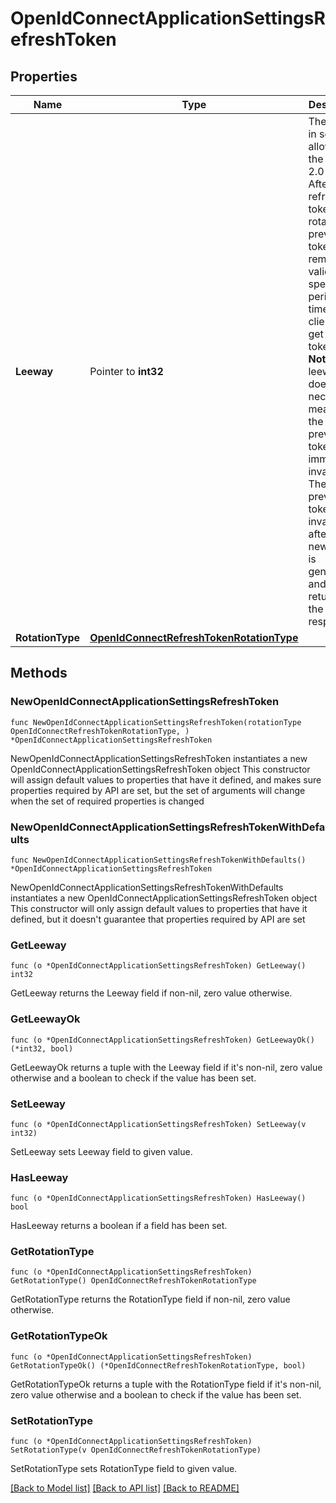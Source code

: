 # OpenIdConnectApplicationSettingsRefreshToken

## Properties

Name | Type | Description | Notes
------------ | ------------- | ------------- | -------------
**Leeway** | Pointer to **int32** | The leeway, in seconds, allowed for the OAuth 2.0 client. After the refresh token is rotated, the previous token remains valid for the specified period of time so clients can get the new token.  &gt; **Note:** A leeway of 0 doesn&#39;t necessarily mean that the previous token is immediately invalidated. The previous token is invalidated after the new token is generated and returned in the response.  | [optional] [default to 30]
**RotationType** | [**OpenIdConnectRefreshTokenRotationType**](OpenIdConnectRefreshTokenRotationType.md) |  | 

## Methods

### NewOpenIdConnectApplicationSettingsRefreshToken

`func NewOpenIdConnectApplicationSettingsRefreshToken(rotationType OpenIdConnectRefreshTokenRotationType, ) *OpenIdConnectApplicationSettingsRefreshToken`

NewOpenIdConnectApplicationSettingsRefreshToken instantiates a new OpenIdConnectApplicationSettingsRefreshToken object
This constructor will assign default values to properties that have it defined,
and makes sure properties required by API are set, but the set of arguments
will change when the set of required properties is changed

### NewOpenIdConnectApplicationSettingsRefreshTokenWithDefaults

`func NewOpenIdConnectApplicationSettingsRefreshTokenWithDefaults() *OpenIdConnectApplicationSettingsRefreshToken`

NewOpenIdConnectApplicationSettingsRefreshTokenWithDefaults instantiates a new OpenIdConnectApplicationSettingsRefreshToken object
This constructor will only assign default values to properties that have it defined,
but it doesn't guarantee that properties required by API are set

### GetLeeway

`func (o *OpenIdConnectApplicationSettingsRefreshToken) GetLeeway() int32`

GetLeeway returns the Leeway field if non-nil, zero value otherwise.

### GetLeewayOk

`func (o *OpenIdConnectApplicationSettingsRefreshToken) GetLeewayOk() (*int32, bool)`

GetLeewayOk returns a tuple with the Leeway field if it's non-nil, zero value otherwise
and a boolean to check if the value has been set.

### SetLeeway

`func (o *OpenIdConnectApplicationSettingsRefreshToken) SetLeeway(v int32)`

SetLeeway sets Leeway field to given value.

### HasLeeway

`func (o *OpenIdConnectApplicationSettingsRefreshToken) HasLeeway() bool`

HasLeeway returns a boolean if a field has been set.

### GetRotationType

`func (o *OpenIdConnectApplicationSettingsRefreshToken) GetRotationType() OpenIdConnectRefreshTokenRotationType`

GetRotationType returns the RotationType field if non-nil, zero value otherwise.

### GetRotationTypeOk

`func (o *OpenIdConnectApplicationSettingsRefreshToken) GetRotationTypeOk() (*OpenIdConnectRefreshTokenRotationType, bool)`

GetRotationTypeOk returns a tuple with the RotationType field if it's non-nil, zero value otherwise
and a boolean to check if the value has been set.

### SetRotationType

`func (o *OpenIdConnectApplicationSettingsRefreshToken) SetRotationType(v OpenIdConnectRefreshTokenRotationType)`

SetRotationType sets RotationType field to given value.



[[Back to Model list]](../README.md#documentation-for-models) [[Back to API list]](../README.md#documentation-for-api-endpoints) [[Back to README]](../README.md)


